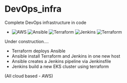 # DevOps_infra
Complete DevOps infrastructure in code

- ![AWS](https://img.shields.io/badge/-AWS-232F3E?&logo=amazon%20aws&logoColor=FFFFFF) ![Ansible](https://img.shields.io/badge/-Ansible-EE0000?&logo=ansible&logoColor=FFFFFF) ![Terraform](https://img.shields.io/badge/-Terraform-623CE4?&logo=terraform&logoColor=FFFFF) ![Jenkins](https://img.shields.io/badge/-Jenkins-D24939?&logo=Jenkins&logoColor=FFFFFF) ![Terraform](https://img.shields.io/badge/-Terraform-623CE4?&logo=terraform&logoColor=FFFFF)

Under construction....

- Terraform deploys Ansible
- Ansible install Terraform and Jenkins in one new host
- Ansible creates a Jenkins pipeline via Jenkinsfile
- Jenkins build a new EKS cluster using terraform

(All cloud based - AWS)

